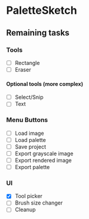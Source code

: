 # PaletteSketch

## Remaining tasks
### Tools
- [ ] Rectangle
- [ ] Eraser

#### Optional tools (more complex)
- [ ] Select/Snip
- [ ] Text

### Menu Buttons
- [ ] Load image
- [ ] Load palette
- [ ] Save project
- [ ] Export grayscale image
- [ ] Export rendered image
- [ ] Export palette

### UI
- [x] Tool picker
- [ ] Brush size changer
- [ ] Cleanup
